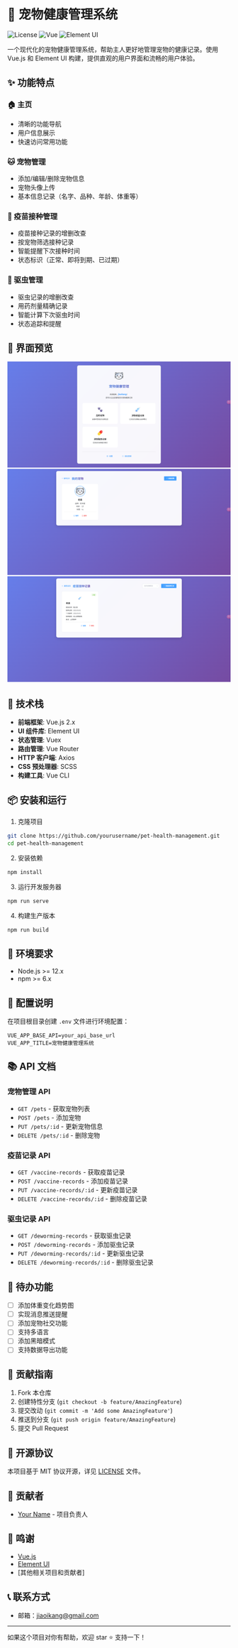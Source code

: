 # 🐾 宠物健康管理系统

![License](https://img.shields.io/badge/license-MIT-blue.svg)
![Vue](https://img.shields.io/badge/Vue.js-2.x-4FC08D.svg?logo=vue.js)
![Element UI](https://img.shields.io/badge/Element_UI-2.x-409EFF.svg?logo=element)

一个现代化的宠物健康管理系统，帮助主人更好地管理宠物的健康记录。使用 Vue.js 和 Element UI 构建，提供直观的用户界面和流畅的用户体验。

## ✨ 功能特点

### 🏠 主页
- 清晰的功能导航
- 用户信息展示
- 快速访问常用功能

### 🐱 宠物管理
- 添加/编辑/删除宠物信息
- 宠物头像上传
- 基本信息记录（名字、品种、年龄、体重等）

### 💉 疫苗接种管理
- 疫苗接种记录的增删改查
- 按宠物筛选接种记录
- 智能提醒下次接种时间
- 状态标识（正常、即将到期、已过期）

### 💊 驱虫管理
- 驱虫记录的增删改查
- 用药剂量精确记录
- 智能计算下次驱虫时间
- 状态追踪和提醒

## 🎨 界面预览

![主页](docs/images/home.png)
![宠物列表](docs/images/pets.png)
![疫苗记录](docs/images/vaccine.png)

## 🚀 技术栈

- **前端框架**: Vue.js 2.x
- **UI 组件库**: Element UI
- **状态管理**: Vuex
- **路由管理**: Vue Router
- **HTTP 客户端**: Axios
- **CSS 预处理器**: SCSS
- **构建工具**: Vue CLI

## 📦 安装和运行

1. 克隆项目
```bash
git clone https://github.com/yourusername/pet-health-management.git
cd pet-health-management
```

2. 安装依赖
```bash
npm install
```

3. 运行开发服务器
```bash
npm run serve
```

4. 构建生产版本
```bash
npm run build
```

## 🔧 环境要求

- Node.js >= 12.x
- npm >= 6.x

## 📝 配置说明

在项目根目录创建 `.env` 文件进行环境配置：

```env
VUE_APP_BASE_API=your_api_base_url
VUE_APP_TITLE=宠物健康管理系统
```

## 📚 API 文档

### 宠物管理 API
- `GET /pets` - 获取宠物列表
- `POST /pets` - 添加宠物
- `PUT /pets/:id` - 更新宠物信息
- `DELETE /pets/:id` - 删除宠物

### 疫苗记录 API
- `GET /vaccine-records` - 获取疫苗记录
- `POST /vaccine-records` - 添加疫苗记录
- `PUT /vaccine-records/:id` - 更新疫苗记录
- `DELETE /vaccine-records/:id` - 删除疫苗记录

### 驱虫记录 API
- `GET /deworming-records` - 获取驱虫记录
- `POST /deworming-records` - 添加驱虫记录
- `PUT /deworming-records/:id` - 更新驱虫记录
- `DELETE /deworming-records/:id` - 删除驱虫记录

## 🎯 待办功能

- [ ] 添加体重变化趋势图
- [ ] 实现消息推送提醒
- [ ] 添加宠物社交功能
- [ ] 支持多语言
- [ ] 添加黑暗模式
- [ ] 支持数据导出功能

## 🤝 贡献指南

1. Fork 本仓库
2. 创建特性分支 (`git checkout -b feature/AmazingFeature`)
3. 提交改动 (`git commit -m 'Add some AmazingFeature'`)
4. 推送到分支 (`git push origin feature/AmazingFeature`)
5. 提交 Pull Request

## 📄 开源协议

本项目基于 MIT 协议开源，详见 [LICENSE](LICENSE) 文件。

## 👥 贡献者

- [Your Name](https://github.com/jiaokang) - 项目负责人

## 🙏 鸣谢

- [Vue.js](https://vuejs.org/)
- [Element UI](https://element.eleme.io/)
- [其他相关项目和贡献者]

## 📞 联系方式

- 邮箱：jiaoikang@gmail.com

---

如果这个项目对你有帮助，欢迎 star ⭐️ 支持一下！
